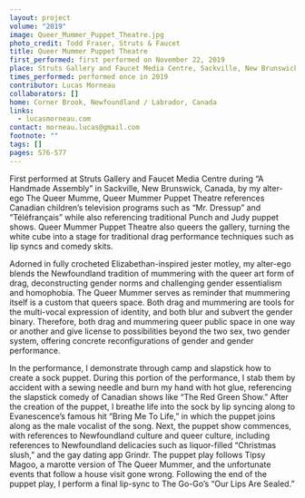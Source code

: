 ```yaml
---
layout: project
volume: "2019"
image: Queer_Mummer_Puppet_Theatre.jpg
photo_credit: Todd Fraser, Struts & Faucet
title: Queer Mummer Puppet Theatre
first_performed: first performed on November 22, 2019
place: Struts Gallery and Faucet Media Centre, Sackville, New Brunswick, Canada
times_performed: performed once in 2019
contributor: Lucas Morneau
collaborators: []
home: Corner Brook, Newfoundland / Labrador, Canada
links:
  - lucasmorneau.com
contact: morneau.lucas@gmail.com
footnote: ""
tags: []
pages: 576-577
---
```


First performed at Struts Gallery and Faucet Media Centre during “A Handmade Assembly” in Sackville, New Brunswick, Canada, by my alter-ego The Queer Mumme, Queer Mummer Puppet Theatre references Canadian children’s television programs such as “Mr. Dressup” and “Téléfrançais” while also referencing traditional Punch and Judy puppet shows. Queer Mummer Puppet Theatre also queers the gallery, turning the white cube into a stage for traditional drag performance techniques such as lip syncs and comedy skits.

Adorned in fully crocheted Elizabethan-inspired jester motley, my alter-ego blends the Newfoundland tradition of mummering with the queer art form of drag, deconstructing gender norms and challenging gender essentialism and homophobia. The Queer Mummer serves as reminder that mummering itself is a custom that queers space. Both drag and mummering are tools for the multi-vocal expression of identity, and both blur and subvert the gender binary. Therefore, both drag and mummering queer public space in one way or another and give license to possibilities beyond the two sex, two gender system, offering concrete reconfigurations of gender and gender performance.

In the performance, I demonstrate through camp and slapstick how to create a sock puppet. During this portion of the performance, I stab them by accident with a sewing needle and burn my hand with hot glue, referencing the slapstick comedy of Canadian shows like “The Red Green Show.” After the creation of the puppet, I breathe life into the sock by lip syncing along to Evanescence’s famous hit “Bring Me To Life,” in which the puppet joins along as the male vocalist of the song. Next, the puppet show commences, with references to Newfoundland culture and queer culture, including references to Newfoundland delicacies such as liquor-filled “Christmas slush,” and the gay dating app Grindr. The puppet play follows Tipsy Magoo, a marotte version of The Queer Mummer, and the unfortunate events that follow a house visit gone wrong. Following the end of the puppet play, I perform a final lip-sync to The Go-Go’s “Our Lips Are Sealed.”
